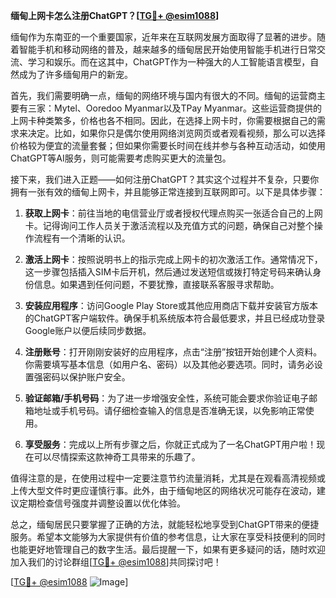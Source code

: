 **缅甸上网卡怎么注册ChatGPT？[[TG💪+ @esim1088](https://t.me/s/esim1088)]**

缅甸作为东南亚的一个重要国家，近年来在互联网发展方面取得了显著的进步。随着智能手机和移动网络的普及，越来越多的缅甸居民开始使用智能手机进行日常交流、学习和娱乐。而在这其中，ChatGPT作为一种强大的人工智能语言模型，自然成为了许多缅甸用户的新宠。

首先，我们需要明确一点，缅甸的网络环境与国内有很大的不同。缅甸的运营商主要有三家：Mytel、Ooredoo Myanmar以及TPay Myanmar。这些运营商提供的上网卡种类繁多，价格也各不相同。因此，在选择上网卡时，你需要根据自己的需求来决定。比如，如果你只是偶尔使用网络浏览网页或者观看视频，那么可以选择价格较为便宜的流量套餐；但如果你需要长时间在线并参与各种互动活动，如使用ChatGPT等AI服务，则可能需要考虑购买更大的流量包。

接下来，我们进入正题——如何注册ChatGPT？其实这个过程并不复杂，只要你拥有一张有效的缅甸上网卡，并且能够正常连接到互联网即可。以下是具体步骤：

1. **获取上网卡**：前往当地的电信营业厅或者授权代理点购买一张适合自己的上网卡。记得询问工作人员关于激活流程以及充值方式的问题，确保自己对整个操作流程有一个清晰的认识。
   
2. **激活上网卡**：按照说明书上的指示完成上网卡的初次激活工作。通常情况下，这一步骤包括插入SIM卡后开机，然后通过发送短信或拨打特定号码来确认身份信息。如果遇到任何问题，不要犹豫，直接联系客服寻求帮助。

3. **安装应用程序**：访问Google Play Store或其他应用商店下载并安装官方版本的ChatGPT客户端软件。确保手机系统版本符合最低要求，并且已经成功登录Google账户以便后续同步数据。

4. **注册账号**：打开刚刚安装好的应用程序，点击“注册”按钮开始创建个人资料。你需要填写基本信息（如用户名、密码）以及其他必要选项。同时，请务必设置强密码以保护账户安全。

5. **验证邮箱/手机号码**：为了进一步增强安全性，系统可能会要求你验证电子邮箱地址或手机号码。请仔细检查输入的信息是否准确无误，以免影响正常使用。

6. **享受服务**：完成以上所有步骤之后，你就正式成为了一名ChatGPT用户啦！现在可以尽情探索这款神奇工具带来的乐趣了。

值得注意的是，在使用过程中一定要注意节约流量消耗，尤其是在观看高清视频或上传大型文件时更应谨慎行事。此外，由于缅甸地区的网络状况可能存在波动，建议定期检查信号强度并调整设置以优化体验。

总之，缅甸居民只要掌握了正确的方法，就能轻松地享受到ChatGPT带来的便捷服务。希望本文能够为大家提供有价值的参考信息，让大家在享受科技便利的同时也能更好地管理自己的数字生活。最后提醒一下，如果有更多疑问的话，随时欢迎加入我们的讨论群组[[TG💪+ @esim1088](https://t.me/s/esim1088)]共同探讨吧！

[[TG💪+ @esim1088](https://t.me/s/esim1088) ![Image](https://i.postimg.cc/4NQfJmqS/Snipaste-2025-05-13-00-14-12.png)]